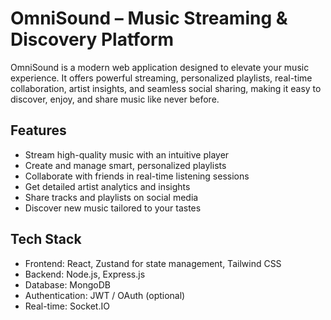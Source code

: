 # OmniSound – Music Streaming & Discovery Platform

OmniSound is a modern web application designed to elevate your music experience. It offers powerful streaming, personalized playlists, real-time collaboration, artist insights, and seamless social sharing, making it easy to discover, enjoy, and share music like never before.

## Features

- Stream high-quality music with an intuitive player  
- Create and manage smart, personalized playlists  
- Collaborate with friends in real-time listening sessions  
- Get detailed artist analytics and insights  
- Share tracks and playlists on social media  
- Discover new music tailored to your tastes  

## Tech Stack

- Frontend: React, Zustand for state management, Tailwind CSS  
- Backend: Node.js, Express.js  
- Database: MongoDB  
- Authentication: JWT / OAuth (optional)  
- Real-time: Socket.IO  

